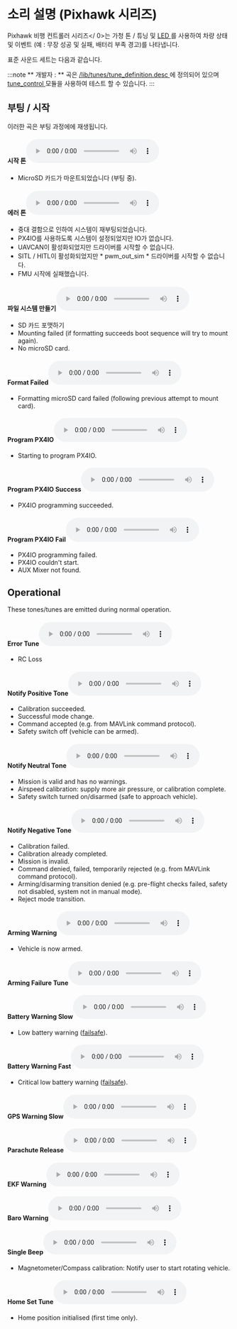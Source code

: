 # 소리 설명 (Pixhawk 시리즈)

 Pixhawk 비행 컨트롤러 시리즈</ 0>는 가청 톤 / 튜닝 및 [ LED ](../getting_started/led_meanings.md)를 사용하여 차량 상태 및 이벤트 (예 : 무장 성공 및 실패, 배터리 부족 경고)를 나타냅니다.</p> 

표준 사운드 세트는 다음과 같습니다.

:::note
** 개발자 : ** 곡은 [ /lib/tunes/tune_definition.desc ](https://github.com/PX4/PX4-Autopilot/blob/master/src/lib/tunes/tune_definition.desc)에 정의되어 있으며 [ tune_control ](../modules/modules_system.md#tunecontrol) 모듈을 사용하여 테스트 할 수 있습니다.
:::

## 부팅 / 시작

이러한 곡은 부팅 과정에에 재생됩니다.<!-- https://github.com/PX4/PX4-Autopilot/blob/master/ROMFS/px4fmu_common/init.d/rcS -->

#### 시작 톤<audio controls> <source src="../../assets/tunes/1_startup_tone.mp3" type="audio/mpeg"> 브라우저가 오디오 기능을 지원하지 않습니다. </audio> 

- MicroSD 카드가 마운트되었습니다 (부팅 중).

#### 에러 톤<audio controls> <source src="../../assets/tunes/2_error_tune.mp3" type="audio/mpeg"> 브라우저가 오디오 기능을 지원하지 않습니다. </audio> 

- 중대 결함으로 인하여 시스템이 재부팅되었습니다.
- PX4IO를 사용하도록 시스템이 설정되었지만 IO가 없습니다.
- UAVCAN이 활성화되었지만 드라이버를 시작할 수 없습니다.
- SITL / HITL이 활성화되었지만 * pwm_out_sim * 드라이버를 시작할 수 없습니다.
- FMU 시작에 실패했습니다.

#### 파일 시스템 만들기<audio controls> <source src="../../assets/tunes/16_make_fs.mp3" type="audio/mpeg"> 브라우저가 오디오 기능을 지원하지 않습니다. </audio> 

- SD 카드 포맷하기 
- Mounting failed (if formatting succeeds boot sequence will try to mount again).
- No microSD card.

#### Format Failed<audio controls> <source src="../../assets/tunes/17_format_failed.mp3" type="audio/mpeg"> Your browser does not support the audio element. </audio> 

- Formatting microSD card failed (following previous attempt to mount card).

#### Program PX4IO<audio controls> <source src="../../assets/tunes/18_program_px4io.mp3" type="audio/mpeg"> Your browser does not support the audio element. </audio> 

- Starting to program PX4IO.

#### Program PX4IO Success<audio controls> <source src="../../assets/tunes/19_program_px4io_success.mp3" type="audio/mpeg"> Your browser does not support the audio element. </audio> 

- PX4IO programming succeeded.

#### Program PX4IO Fail<audio controls> <source src="../../assets/tunes/20_program_px4io_fail.mp3" type="audio/mpeg"> Your browser does not support the audio element. </audio> 

- PX4IO programming failed.
- PX4IO couldn't start.
- AUX Mixer not found.

## Operational

These tones/tunes are emitted during normal operation.

<span id="error_tune_operational"></span>

#### Error Tune<audio controls> <source src="../../assets/tunes/2_error_tune.mp3" type="audio/mpeg"> Your browser does not support the audio element. </audio> 

- RC Loss

#### Notify Positive Tone<audio controls> <source src="../../assets/tunes/3_notify_positive_tone.mp3" type="audio/mpeg"> Your browser does not support the audio element. </audio> 

- Calibration succeeded.
- Successful mode change.
- Command accepted (e.g. from MAVLink command protocol).
- Safety switch off (vehicle can be armed).

#### Notify Neutral Tone<audio controls> <source src="../../assets/tunes/4_notify_neutral_tone.mp3" type="audio/mpeg"> Your browser does not support the audio element. </audio> 

- Mission is valid and has no warnings.
- Airspeed calibration: supply more air pressure, or calibration complete.
- Safety switch turned on/disarmed (safe to approach vehicle).

#### Notify Negative Tone<audio controls> <source src="../../assets/tunes/5_notify_negative_tone.mp3" type="audio/mpeg"> Your browser does not support the audio element. </audio> 

- Calibration failed.
- Calibration already completed.
- Mission is invalid.
- Command denied, failed, temporarily rejected (e.g. from MAVLink command protocol).
- Arming/disarming transition denied (e.g. pre-flight checks failed, safety not disabled, system not in manual mode).
- Reject mode transition.

#### Arming Warning<audio controls> <source src="../../assets/tunes/6_arming_warning.mp3" type="audio/mpeg"> Your browser does not support the audio element. </audio> 

- Vehicle is now armed.

#### Arming Failure Tune<audio controls> <source src="../../assets/tunes/10_arming_failure_tune.mp3" type="audio/mpeg"> Your browser does not support the audio element. </audio> 

#### Battery Warning Slow<audio controls> <source src="../../assets/tunes/7_battery_warning_slow.mp3" type="audio/mpeg"> Your browser does not support the audio element. </audio> 

- Low battery warning ([failsafe](../config/safety.md#low-battery-failsafe)).

#### Battery Warning Fast<audio controls> <source src="../../assets/tunes/8_battery_warning_fast.mp3" type="audio/mpeg"> Your browser does not support the audio element. </audio> 

- Critical low battery warning ([failsafe](../config/safety.md#low-battery-failsafe)).

#### GPS Warning Slow<audio controls> <source src="../../assets/tunes/9_gps_warning_slow.mp3" type="audio/mpeg"> Your browser does not support the audio element. </audio> 

#### Parachute Release<audio controls> <source src="../../assets/tunes/11_parachute_release.mp3" type="audio/mpeg"> Your browser does not support the audio element. </audio> 

<!-- Does not appear to be used: TONE_PARACHUTE_RELEASE_TUNE -->

#### EKF Warning<audio controls> <source src="../../assets/tunes/12_ekf_warning.mp3" type="audio/mpeg"> Your browser does not support the audio element. </audio> 

<!-- Does not appear to be used: TONE_EKF_WARNING_TUNE -->

#### Baro Warning<audio controls> <source src="../../assets/tunes/13_baro_warning.mp3" type="audio/mpeg"> Your browser does not support the audio element. </audio> 

<!-- Does not appear to be used: TONE_BARO_WARNING_TUNE -->

#### Single Beep<audio controls> <source src="../../assets/tunes/14_single_beep.mp3" type="audio/mpeg"> Your browser does not support the audio element. </audio> 

- Magnetometer/Compass calibration: Notify user to start rotating vehicle.

#### Home Set Tune<audio controls> <source src="../../assets/tunes/15_home_set_tune.mp3" type="audio/mpeg"> Your browser does not support the audio element. </audio> 

- Home position initialised (first time only).